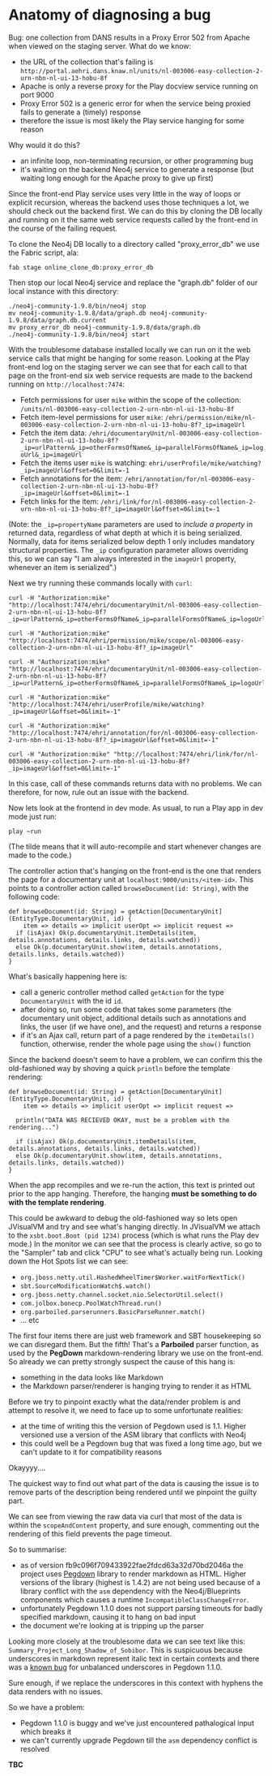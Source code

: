 Anatomy of diagnosing a bug
===========================

Bug: one collection from DANS results in a Proxy Error 502 from Apache when viewed on the staging server. What do we know:

 - the URL of the collection that's failing is `http://portal.aehri.dans.knaw.nl/units/nl-003006-easy-collection-2-urn-nbn-nl-ui-13-hobu-8f`
 - Apache is only a reverse proxy for the Play docview service running on port 9000
 - Proxy Error 502 is a generic error for when the service being proxied fails to generate a (timely) response
 - therefore the issue is most likely the Play service hanging for some reason

Why would it do this?

 - an infinite loop, non-terminating recursion, or other programming bug
 - it's waiting on the backend Neo4j service to generate a response (but waiting long enough for the Apache proxy to give up first)

Since the front-end Play service uses very little in the way of loops or explicit recursion, whereas the backend uses those techniques a lot, we should check out the backend first.  We can do this by cloning the DB locally and running on it the same web service requests called by the front-end in the course of the failing request.

To clone the Neo4j DB locally to a directory called "proxy_error_db" we use the Fabric script, ala:

	fab stage online_clone_db:proxy_error_db

Then stop our local Neo4j service and replace the "graph.db" folder of our local instance with this directory:

    ./neo4j-community-1.9.8/bin/neo4j stop
    mv neo4j-community-1.9.8/data/graph.db neo4j-community-1.9.8/data/graph.db.current
    mv proxy_error_db neo4j-community-1.9.8/data/graph.db
    ./neo4j-community-1.9.8/bin/neo4j start

With the troublesome database installed locally we can run on it the web service calls that might be hanging for some reason. Looking at the Play front-end log on the staging server we can see that for each call to that page on the front-end six web service requests are made to the backend running on `http://localhost:7474`:

 - Fetch permissions for user `mike` within the scope of the collection: `/units/nl-003006-easy-collection-2-urn-nbn-nl-ui-13-hobu-8f`
 - Fetch item-level permissions for user `mike`: `/ehri/permission/mike/nl-003006-easy-collection-2-urn-nbn-nl-ui-13-hobu-8f?_ip=imageUrl`
 - Fetch the item data: `/ehri/documentaryUnit/nl-003006-easy-collection-2-urn-nbn-nl-ui-13-hobu-8f?_ip=urlPattern&_ip=otherFormsOfName&_ip=parallelFormsOfName&_ip=logoUrl&_ip=imageUrl`
 - Fetch the items user `mike` is watching: `ehri/userProfile/mike/watching?_ip=imageUrl&offset=0&limit=-1`
 - Fetch annotations for the item: `/ehri/annotation/for/nl-003006-easy-collection-2-urn-nbn-nl-ui-13-hobu-8f?_ip=imageUrl&offset=0&limit=-1`
 - Fetch links for the item: `/ehri/link/for/nl-003006-easy-collection-2-urn-nbn-nl-ui-13-hobu-8f?_ip=imageUrl&offset=0&limit=-1`

(Note: the `_ip=propertyName` parameters are used to _include a property_ in returned data, regardless of what depth at which it is being serialized. Normally, data for items serialized below depth 1 only includes mandatory structural properties. The `_ip` configuration parameter allows overriding this, so we can say "I am always interested in the `imageUrl` property, whenever an item is serialized".)

Next we try running these commands locally with `curl`:

    curl -H "Authorization:mike" "http://localhost:7474/ehri/documentaryUnit/nl-003006-easy-collection-2-urn-nbn-nl-ui-13-hobu-8f?_ip=urlPattern&_ip=otherFormsOfName&_ip=parallelFormsOfName&_ip=logoUrl&_ip=imageUrl"
    
    curl -H "Authorization:mike" "http://localhost:7474/ehri/permission/mike/scope/nl-003006-easy-collection-2-urn-nbn-nl-ui-13-hobu-8f?_ip=imageUrl"

    curl -H "Authorization:mike" "http://localhost:7474/ehri/documentaryUnit/nl-003006-easy-collection-2-urn-nbn-nl-ui-13-hobu-8f?_ip=urlPattern&_ip=otherFormsOfName&_ip=parallelFormsOfName&_ip=logoUrl&_ip=imageUrl"

    curl -H "Authorization:mike" "http://localhost:7474/ehri/userProfile/mike/watching?_ip=imageUrl&offset=0&limit=-1"

    curl -H "Authorization:mike" "http://localhost:7474/ehri/annotation/for/nl-003006-easy-collection-2-urn-nbn-nl-ui-13-hobu-8f?_ip=imageUrl&offset=0&limit=-1"

    curl -H "Authorization:mike" "http://localhost:7474/ehri/link/for/nl-003006-easy-collection-2-urn-nbn-nl-ui-13-hobu-8f?_ip=imageUrl&offset=0&limit=-1"

In this case, call of these commands returns data with no problems. We can therefore, for now, rule out an issue with the backend.

Now lets look at the frontend in dev mode. As usual, to run a Play app in dev mode just run:

    play ~run  

(The tilde means that it will auto-recompile and start whenever changes are made to the code.)

The controller action that's hanging on the front-end is the one that renders the page for a documentary unit at `localhost:9000/units/<item-id>`. This points to a controller action called `browseDocument(id: String)`, with the following code:

    def browseDocument(id: String) = getAction[DocumentaryUnit](EntityType.DocumentaryUnit, id) {
        item => details => implicit userOpt => implicit request =>
      if (isAjax) Ok(p.documentaryUnit.itemDetails(item, details.annotations, details.links, details.watched))
      else Ok(p.documentaryUnit.show(item, details.annotations, details.links, details.watched))
    }

What's basically happening here is:

 - call a generic controller method called `getAction` for the type `DocumentaryUnit` with the id `id`.
 - after doing so, run some code that takes some parameters (the documentary unit object, additional details such as annotations and links, the user (if we have one), and the request) and returns a response
 - if it's an Ajax call, return part of a page rendered by the `itemDetails()` function, otherwise, render the whole page using the `show()` function

Since the backend doesn't seem to have a problem, we can confirm this the old-fashioned way by shoving a quick `println` before the template rendering:

    def browseDocument(id: String) = getAction[DocumentaryUnit](EntityType.DocumentaryUnit, id) {
        item => details => implicit userOpt => implicit request =>

      println("DATA WAS RECIEVED OKAY, must be a problem with the rendering...")

      if (isAjax) Ok(p.documentaryUnit.itemDetails(item, details.annotations, details.links, details.watched))
      else Ok(p.documentaryUnit.show(item, details.annotations, details.links, details.watched))
    }

When the app recompiles and we re-run the action, this text is printed out prior to the app hanging. Therefore, the hanging **must be something to do with the template rendering**.

This could be awkward to debug the old-fashioned way so lets open JVisualVM and try and see what's hanging directly. In JVisualVM we attach to the `xsbt.boot.Boot (pid 1234)` process (which is what runs the Play dev mode.) In the monitor we can see that the process is clearly active, so go to the "Sampler" tab and click "CPU" to see what's actually being run. Looking down the Hot Spots list we can see:

 - `org.jboss.netty.util.HashedWheelTimer$Worker.waitForNextTick()`
 - `sbt.SourceModificationWatch$.watch()`
 - `org.jboss.netty.channel.socket.nio.SelectorUtil.select()`
 - `com.jolbox.bonecp.PoolWatchThread.run()`
 - `org.parboiled.parserunners.BasicParseRunner.match()`
 - ... etc

The first four items there are just web framework and SBT housekeeping so we can disregard them. But the fifth! That's a **Parboiled** parser function, as used by the **PegDown** markdown-rendering library we use on the front-end. So already we can pretty strongly suspect the cause of this hang is:

 - something in the data looks like Markdown
 - the Markdown parser/renderer is hanging trying to render it as HTML

Before we try to pinpoint exactly what the data/render problem is and attempt to resolve it, we need to face up to some unfortunate realities:

 - at the time of writing this the version of Pegdown used is 1.1. Higher versioned use a version of the ASM library that conflicts with Neo4j
 - this could well be a Pegdown bug that was fixed a long time ago, but we can't update to it for compatibility reasons

Okayyyy....

The quickest way to find out what part of the data is causing the issue is to remove parts of the description being rendered until we pinpoint the guilty part.

We can see from viewing the raw data via curl that most of the data is within the `scopeAndContent` property, and sure enough, commenting out the rendering of this field prevents the page timeout.

So to summarise:

 - as of version fb9c096f709433922fae2fdcd63a32d70bd2046a the project uses [Pegdown](https://github.com/sirthias/pegdown) library to render markdown as HTML. Higher versions of the library (highest is 1.4.2) are not being used because of a library conflict with the `asm` dependency with the Neo4j/Blueprints components which causes a runtime `IncompatibleClassChangeError`.
 - unfortunately Pegdown 1.1.0 does not support parsing timeouts for badly specified markdown, causing it to hang on bad input
 - the document we're looking at is tripping up the parser

Looking more closely at the troublesome data we can see text like this: `Summary_Project_Long_Shadow_of_Sobibor`. This is suspicuous because underscores in markdown represent italic text in certain contexts and there was a [known bug](https://github.com/sirthias/pegdown/issues/43) for unbalanced underscores in Pegdown 1.1.0.

Sure enough, if we replace the underscores in this context with hyphens the data renders with no issues.

So we have a problem: 

 - Pegdown 1.1.0 is buggy and we've just encountered pathalogical input which breaks it
 - we can't currently upgrade Pegdown till the `asm` dependency conflict is resolved
 
**TBC**




 




